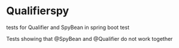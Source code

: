 # Qualifierspy
tests for Qualifier and SpyBean in spring boot test

Tests showing that @SpyBean and @Qualifier do not work together
